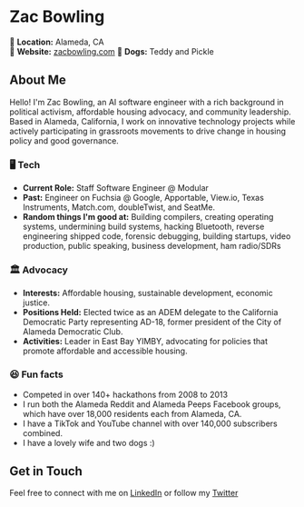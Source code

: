 
Zac Bowling
===========

📍 **Location:** Alameda, CA  
🔗 **Website:** [zacbowling.com](http://zacbowling.com)
🐶 **Dogs:** Teddy and Pickle

About Me
--------

Hello! I'm Zac Bowling, an AI software engineer with a rich background in political activism, affordable housing advocacy, and community leadership. Based in Alameda, California, I work on innovative technology projects while actively participating in grassroots movements to drive change in housing policy and good governance.

### 🖥️ Tech

*   **Current Role:** Staff Software Engineer @ Modular
*   **Past:** Engineer on Fuchsia @ Google, Apportable, View.io, Texas Instruments, Match.com, doubleTwist, and SeatMe.
*   **Random things I'm good at:** Building compilers, creating operating systems, undermining build systems, hacking Bluetooth, reverse engineering shipped code, forensic debugging, building startups, video production, public speaking, business development, ham radio/SDRs

### 🏛️ Advocacy

*   **Interests:** Affordable housing, sustainable development, economic justice.
*   **Positions Held:** Elected twice as an ADEM delegate to the California Democratic Party representing AD-18, former president of the City of Alameda Democratic Club. 
*   **Activities:** Leader in East Bay YIMBY, advocating for policies that promote affordable and accessible housing.

### 😆 Fun facts
*   Competed in over 140+ hackathons from 2008 to 2013
*   I run both the Alameda Reddit and Alameda Peeps Facebook groups, which have over 18,000 residents each from Alameda, CA.
*   I have a TikTok and YouTube channel with over 140,000 subscribers combined.
*   I have a lovely wife and two dogs :)

Get in Touch
------------

Feel free to connect with me on [LinkedIn](https://www.linkedin.com/in/zacbowling/) or follow my [Twitter](https://twitter.com/zacbowling)
